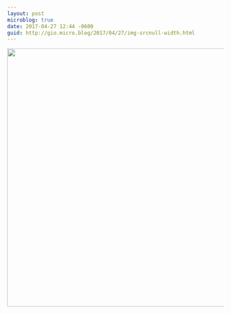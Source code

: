 ```yaml
---
layout: post
microblog: true
date: 2017-04-27 12:44 -0600
guid: http://gio.micro.blog/2017/04/27/img-srcnull-width.html
---
```

<img src="(null)" width="600" height="600" style="height: auto" />
